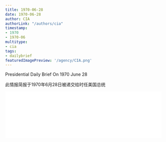 ```yaml
---
title: 1970-06-28
date: 1970-06-28
author: CIA 
authorLink: "/authors/cia"
timestamp: 
- 1970
- 1970-06
multitype: 
- cia
tags: 
- dailybrief
featuredImagePreview: '/agency/CIA.png'
---
```



Presidential Daily Brief On 1970 June 28

此情报简报于1970年6月28日被递交给时任美国总统

<!--more-->





<div id="over" style="width:100%; overflow:hidden"> <iframe id="sFrame" name="sFrame" frameborder="no" border="0"  allowfullscreen marginwidth="0" scrolling="no" src = " /CIA/1970-06-28.html "  style = " position:absulute; width: 806px; top: 300;" > </iframe> </div>